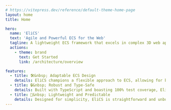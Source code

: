 ```yaml
---
# https://vitepress.dev/reference/default-theme-home-page
layout: home
title: Home

hero:
  name: 'EliCS'
  text: 'Agile and Powerful ECS for the Web'
  tagline: A lightweight ECS framework that excels in complex 3D web applications, emphasizing flexibility to suit various development styles, without compromising on performance.
  actions:
    - theme: brand
      text: Get Started
      link: /architecture/overview

features:
  - title: 🛠️&nbsp; Adaptable ECS Design
    details: EliCS champions a flexible approach to ECS, allowing for both traditional data-centric components and stateful systems.
  - title: 🔒&nbsp; Robust and Type-Safe
    details: Built with TypeScript and boasting 100% test coverage, EliCS offers a dependable, strongly-typed foundation for intricate web experiences.
  - title: 🚀&nbsp; Lightweight and Predictable
    details: Designed for simplicity, EliCS is straightforward and unburdened by over-engineering, ensuring maintainability and predictable behavior.
---
```


